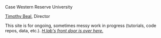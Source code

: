 Case Western Reserve University

[Timothy Beal](https://www.timothybeal.com), Director

This site is for ongoing, sometimes messy work in progress (tutorials, code repos, data, etc.). *[H.lab's front door is over here.](https://www.case.edu/artsci/hlab)*


